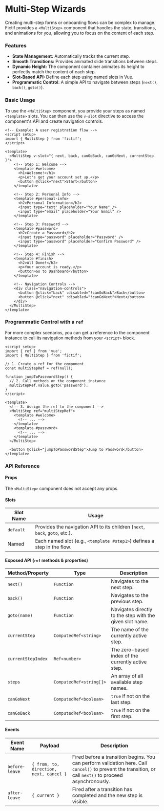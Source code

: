 # Multi-Step Wizards

Creating multi-step forms or onboarding flows can be complex to manage. Fictif provides a `<MultiStep>` component that handles the state, transitions, and animations for you, allowing you to focus on the content of each step.

### Features

*   **State Management:** Automatically tracks the current step.
*   **Smooth Transitions:** Provides animated slide transitions between steps.
*   **Dynamic Height:** The component container animates its height to perfectly match the content of each step.
*   **Slot-Based API:** Define each step using named slots in Vue.
*   **Programmatic Control:** A simple API to navigate between steps (`next()`, `back()`, `goto()`).

### Basic Usage

To use the `<MultiStep>` component, you provide your steps as named `<template>` slots. You can then use the `v-slot` directive to access the component's API and create navigation controls.

```vue
<!-- Example: A user registration flow -->
<script setup>
import { MultiStep } from 'fictif';
</script>

<template>
  <MultiStep v-slot="{ next, back, canGoBack, canGoNext, currentStep }">
    <!-- Step 1: Welcome -->
    <template #welcome>
      <h1>Welcome!</h1>
      <p>Let's get your account set up.</p>
      <button @click="next">Start</button>
    </template>

    <!-- Step 2: Personal Info -->
    <template #personal-info>
      <h2>Personal Information</h2>
      <input type="text" placeholder="Your Name" />
      <input type="email" placeholder="Your Email" />
    </template>

    <!-- Step 3: Password -->
    <template #password>
      <h2>Create a Password</h2>
      <input type="password" placeholder="Password" />
      <input type="password" placeholder="Confirm Password" />
    </template>

    <!-- Step 4: Finish -->
    <template #finish>
      <h2>All Done!</h2>
      <p>Your account is ready.</p>
      <button>Go to Dashboard</button>
    </template>

    <!-- Navigation Controls -->
    <div class="navigation-controls">
      <button @click="back" :disabled="!canGoBack">Back</button>
      <button @click="next" :disabled="!canGoNext">Next</button>
    </div>
  </MultiStep>
</template>
```

### Programmatic Control with a `ref`

For more complex scenarios, you can get a reference to the component instance to call its navigation methods from your `<script>` block.

```vue
<script setup>
import { ref } from 'vue';
import { MultiStep } from 'fictif';

// 1. Create a ref for the component
const multiStepRef = ref(null);

function jumpToPasswordStep() {
  // 2. Call methods on the component instance
  multiStepRef.value.goto('password');
}
</script>

<template>
  <!-- 3. Assign the ref to the component -->
  <MultiStep ref="multiStepRef">
    <template #welcome>
      <!-- ... -->
    </template>
    <template #password>
      <!-- ... -->
    </template>
  </MultiStep>

  <button @click="jumpToPasswordStep">Jump to Password</button>
</template>
```

### API Reference

#### Props

The `<MultiStep>` component does not accept any props.

#### Slots

| Slot Name | Usage                                                                       |
| --------- | --------------------------------------------------------------------------- |
| `default` | Provides the navigation API to its children (`next`, `back`, `goto`, etc.). |
| Named     | Each named slot (e.g., `<template #step1>`) defines a step in the flow.     |

#### Exposed API (`ref` methods & properties)

| Method/Property     | Type                 | Description                                                               |
| ------------------- | -------------------- | ------------------------------------------------------------------------- |
| `next()`            | `Function`           | Navigates to the next step.                                               |
| `back()`            | `Function`           | Navigates to the previous step.                                           |
| `goto(name)`        | `Function`           | Navigates directly to the step with the given slot name.                  |
| `currentStep`       | `ComputedRef<string>`| The name of the currently active step.                                    |
| `currentStepIndex`  | `Ref<number>`        | The zero-based index of the currently active step.                        |
| `steps`             | `ComputedRef<string[]>`| An array of all available step names.                                     |
| `canGoNext`         | `ComputedRef<boolean>`| `true` if not on the last step.                                           |
| `canGoBack`         | `ComputedRef<boolean>`| `true` if not on the first step.                                          |

#### Events

| Event Name      | Payload                                           | Description                                                                                                                                              |
| --------------- | ------------------------------------------------- | -------------------------------------------------------------------------------------------------------------------------------------------------------- |
| `before-leave`  | `{ from, to, direction, next, cancel }`           | Fired before a transition begins. You can perform validation here. Call `cancel()` to prevent the transition, or call `next()` to proceed asynchronously. |
| `after-leave`   | `{ current }`                                     | Fired after a transition has completed and the new step is visible.                                                                                      |